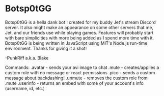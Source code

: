 # Botsp0tGG
Botsp0tGG is a hella dank bot I created for my buddy Jet's stream Discord server.
It also might make an appearance on some other servers that me, Jet, and our friends use while playing games. 
Features will probably start with bare simplicities with more being added as I spend more time with it. 
Botsp0tGG is being written in JavaScript using MIT's Node.js run-time environment.
Thanks for giving it a shot!

-PunkRiff a.k.a. Blake

Commands:
.avatar - sends your avi image to chat
.mute - creates/applies a custom role with no message or react permissions
.pico - sends a custom message about backdashing!
.unmute - removes the custom role from .mute
.userinfo - returns an embed with some of your account's info (username, id, etc.)